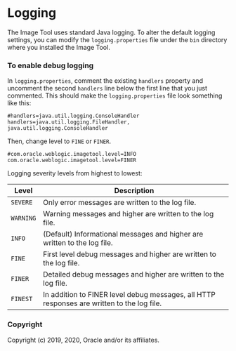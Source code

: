 # Logging

The Image Tool uses standard Java logging. To alter the default logging settings, you can modify the `logging.properties` 
file under the `bin` directory where you installed the Image Tool.

### To enable debug logging
In `logging.properties`, comment the existing `handlers` property and uncomment the second `handlers` line below the first 
line that you just commented.  This should make the `logging.properties` file look something like this:
```properties
#handlers=java.util.logging.ConsoleHandler
handlers=java.util.logging.FileHandler, java.util.logging.ConsoleHandler
```
Then, change level to `FINE` or `FINER`.
```properties
#com.oracle.weblogic.imagetool.level=INFO
com.oracle.weblogic.imagetool.level=FINER
```

Logging severity levels from highest to lowest:

| Level | Description |
| --- | --- |
| `SEVERE` | Only error messages are written to the log file. |
| `WARNING` | Warning messages and higher are written to the log file. |
| `INFO` | (Default) Informational messages and higher are written to the log file. |
| `FINE` | First level debug messages and higher are written to the log file. |
| `FINER` | Detailed debug messages and higher are written to the log file. |
| `FINEST` | In addition to FINER level debug messages, all HTTP responses are written to the log file. |

### Copyright
Copyright (c) 2019, 2020, Oracle and/or its affiliates.
